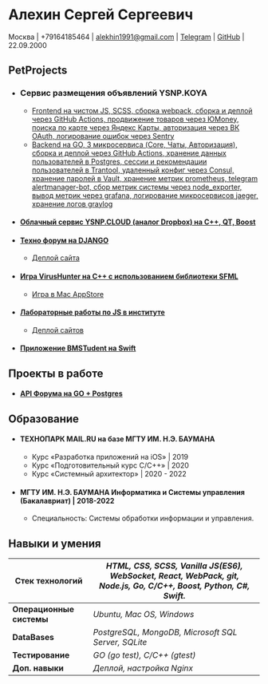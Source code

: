 # Алехин Сергей Сергеевич

Москва | +79164185464 | alekhin1991@gmail.com | [Telegram](https://telegram.me/alekhin_sergey) | [GitHub](https://github.com/alSergey) | 22.09.2000

## PetProjects

* ### Сервис размещения объявлений YSNP.KOYA
    * [Frontend на чистом JS, SCSS, сборка webpack, сборка и деплой через GitHub Actions, продвижение товаров через ЮMoney, поиска по карте через Яндекс Карты, авторизация через ВК OAuth, логирование ошибок через Sentry](https://github.com/alSergey/2021_1_YSNP_frontend)
    * [Backend на GO, 3 микросервиса (Core, Чаты, Авторизация), сборка и деплой через GitHub Actions, хранение данных пользователей в Postgres, сессии и рекомендации пользователей в Trantool, удаленный конфиг через Consul, хранение паролей в Vault, хранение метрик prometheus, telegram alertmanager-bot, сбор метрик системы через node_exporter, вывод метрик через grafana, логирование микросервисов jaeger, хранение логов graylog](https://github.com/alSergey/2021_1_YSNP_backend)

* #### [Облачный сервис YSNP.CLOUD (аналог Dropbox) на C++, QT, Boost](https://github.com/alSergey/YSNP.Cloud)

* #### [Teхно форум на DJANGO](https://github.com/alSergey/TechMain_2020_Web)
    * [Деплой сайта](https://techno-forum.herokuapp.com/)

* #### [Игра VirusHunter на С++ с использованием библиотеки SFML](https://github.com/alSergey/VirusHunter)
    * [Игра в Mac AppStore](https://apps.apple.com/ru/app/virushunter-2d/id1526288621?mt=12)

* #### [Лабораторные работы по JS в институте](https://github.com/alSergey/alSergey.github.io/tree/master/2020_JS)
    * [Деплой сайтов](https://alsergey.github.io/2020_JS/)

* #### [Приложение BMSTudent на Swift](https://github.com/alSergey/BMSTudent)

## Проекты в работе

* #### [API Форума на GO + Postgres](https://github.com/alSergey/TechMain_2021_db_forum)

## Образование

* #### ТЕХНОПАРК MAIL.RU на базе МГТУ ИМ. Н.Э. БАУМАНА
    * Курс «Разработка приложений на iOS» | 2019
    * Курс «Подготовительный курс С/C++» | 2020
    * Курс «Системный архитектор» | 2020 - 2022

* #### МГТУ ИМ. Н.Э. БАУМАНА Информатика и Системы управления (Бакалавриат) | 2018-2022
    * Специальность: Системы обработки информации и управления.

## Навыки и умения

| **Стек технологий** | *HTML, CSS, SCSS, Vanilla JS(ES6), WebSocket, React, WebPack, git, Node.js, Go, C/C++, Boost, Python, C#, Swift.* |
|------------------|----------------------------------------------------------------------------------------------------------------------|
| **Операционные системы** | *Ubuntu, Mac OS, Windows* | 
| **DataBases** | *PostgreSQL, MongoDB, Microsoft SQL Server, SQLite* | 
| **Тестирование** | *GO (go test), C/C++ (gtest)* | 
| **Доп. навыки** | *Деплой, настройка Nginx* |

